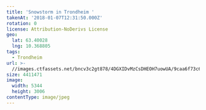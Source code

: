```yaml
---
title: 'Snowstorm in Trondheim '
takenAt: '2018-01-07T12:31:50.000Z'
rotation: 0
license: Attribution-NoDerivs License
geo:
  lat: 63.40028
  lng: 10.368805
tags:
  - Trondheim
url: >-
  //images.ctfassets.net/bncv3c2gt878/4DGXIDvMzCsDHEOH7uowUA/9caa6f73c6a1afd7ba85fca6ed7d4b05/snowstorm-in-trondheim_25685275918_o
size: 4411471
image:
  width: 5344
  height: 3006
contentType: image/jpeg
---
```


